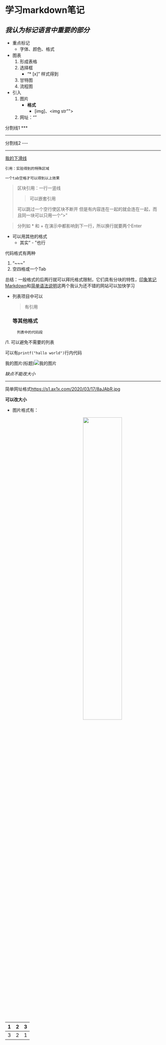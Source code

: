 # **学习markdown笔记**
## _我认为标记语言中重要的部分_
+ 重点标记
    + 字体、颜色、格式
+ 图表
    1. 形成表格
    2. 选择框
        + “* [x]” 样式得到         
    3. 甘特图
    4. 流程图
+ 引入
    1. 图片
        + **格式** <img>
            + [img]、<img str"">
    2. 网址：“[]("title")”

分割线1 ***

***

分割线2 ---

--- 

<u>我的下滑线</u>
~~~ 
引用：实验得到的特殊区域
~~~
    一个tab空格才可以得到以上效果
>区块引用：一行一竖线
>>可以嵌套引用
>
>可以跳过一个空行使区块不断开
但是有内容连在一起的就会连在一起，而且同一块可以只用一个“>”

>分列如 * 和 + 在演示中都影响到下一行，所以换行就要两个Enter
* 可以用其他的格式
    - 其实“ - ”也行  

代码格式有两种
1. “~~~”
2. 空四格或一个Tab

总结：一般格式的后两行就可以拜托格式限制，它们具有分块的特性，[印象笔记Markdown](https://list.yinxiang.com/markdown/eef42447-db3f-48ee-827b-1bb34c03eb83.php)和[简单语法说明](https://www.appinn.com/markdown/)这两个我认为还不错的网站可以加快学习

- 列表项目中可以
    > 有引用
    ### 等其他格式
        列表中的代码段
/1. 可以避免不需要的列表

可以有`printf("hallo world")`行内代码

我的图片(标题)![我的图片](https://s1.ax1x.com/2020/03/17/8aJAbR.jpg)


*缺点不能改大小*

---
简单网址格式<https://s1.ax1x.com/2020/03/17/8aJAbR.jpg>

**可以改大小**
* 图片格式有：
<img src="https://s1.ax1x.com/2020/03/17/8aJAbR.jpg" width="50%" hight="50%" align="right">

|1|2|3|
|:-:|:-:|:-:|
|3|2|1